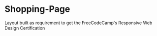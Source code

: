 # Shopping-Page
Layout built as requirement to get the FreeCodeCamp's Responsive Web Design Certification
